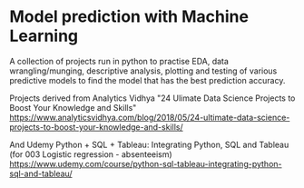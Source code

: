# Model prediction with Machine Learning

A collection of projects run in python to practise EDA, data wrangling/munging, descriptive analysis, plotting and testing of various predictive models to find the model that has the best prediction accuracy.  

Projects derived from Analytics Vidhya "24 Ulimate Data Science Projects to Boost Your Knowledge and Skills"
https://www.analyticsvidhya.com/blog/2018/05/24-ultimate-data-science-projects-to-boost-your-knowledge-and-skills/

And Udemy Python + SQL + Tableau: Integrating Python, SQL and Tableau (for 003 Logistic regression - absenteeism)
https://www.udemy.com/course/python-sql-tableau-integrating-python-sql-and-tableau/
